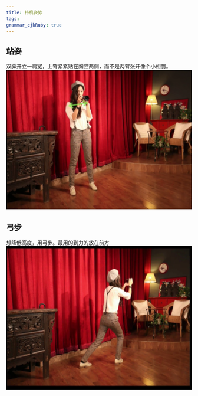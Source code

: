 ```yaml
---
title: 持机姿势
tags: 
grammar_cjkRuby: true
---
```

## 站姿
双脚开立一肩宽，上臂紧紧贴在胸腔两侧，而不是两臂张开像个小翅膀。
![enter description here](./images/1536764369258.png)

## 弓步
想降低高度，用弓步。最用的到力的放在前方
![enter description here](./images/1536764803041.png)